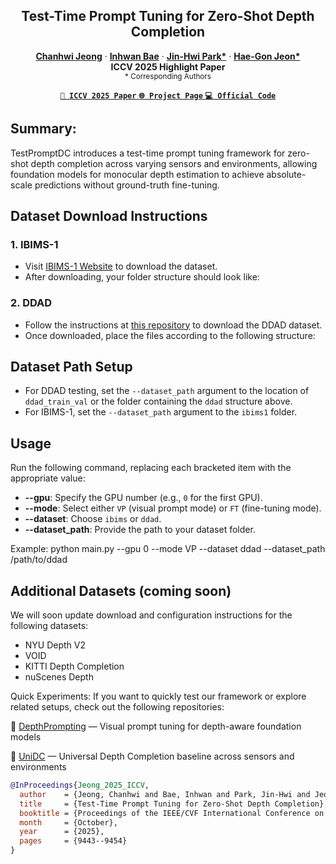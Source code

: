 <h2 align="center">Test-Time Prompt Tuning for Zero-Shot Depth Completion</h2>

<p align="center">
  <a href="https://chanhwijeong.github.io/"><strong>Chanhwi Jeong</strong></a> · 
  <a href="https://inhwanbae.github.io/"><strong>Inhwan Bae</strong></a> · 
  <a href="https://jinhwipark.com/"><strong>Jin-Hwi Park*</strong></a> · 
  <a href="https://scholar.google.com/citations?user=Ei00xroAAAAJ"><strong>Hae-Gon Jeon*</strong></a>
  <br>
  <strong>ICCV 2025 Highlight Paper</strong><br>
  <sub>* Corresponding Authors</sub>
</p>

<p align="center">
  <a href="https://openaccess.thecvf.com/content/ICCV2025/html/Jeong_Test-Time_Prompt_Tuning_for_Zero-Shot_Depth_Completion_ICCV_2025_paper.html">
    <strong><code>📄 ICCV 2025 Paper</code></strong>
  </a>
  <a href="https://www.jinhwipark.com/Depth-with-Sensors">
    <strong><code>🌐 Project Page</code></strong>
  </a>
  <a href="https://github.com/JinhwiPark/TestPromptDC">
    <strong><code>💻 Official Code</code></strong>
  </a>
</p>


## Summary:
TestPromptDC introduces a test-time prompt tuning framework for zero-shot depth completion across varying sensors and environments,
allowing foundation models for monocular depth estimation to achieve absolute-scale predictions without ground-truth fine-tuning.

## Dataset Download Instructions

### 1. IBIMS-1

- Visit [IBIMS-1 Website](https://www.asg.ed.tum.de/lmf/ibims1/) to download the dataset.
- After downloading, your folder structure should look like:


### 2. DDAD

- Follow the instructions at [this repository](https://github.com/bartn8/vppdc?tab=readme-ov-file#floppy_disk-datasets) to download the DDAD dataset.
- Once downloaded, place the files according to the following structure:


## Dataset Path Setup

- For DDAD testing, set the `--dataset_path` argument to the location of `ddad_train_val` or the folder containing the `ddad` structure above.
- For IBIMS-1, set the `--dataset_path` argument to the `ibims1` folder.

## Usage

Run the following command, replacing each bracketed item with the appropriate value:

- **--gpu**: Specify the GPU number (e.g., `0` for the first GPU).
- **--mode**: Select either `VP` (visual prompt mode) or `FT` (fine-tuning mode).
- **--dataset**: Choose `ibims` or `ddad`.
- **--dataset_path**: Provide the path to your dataset folder.

Example:
python main.py --gpu 0 --mode VP --dataset ddad --dataset_path /path/to/ddad

## Additional Datasets (coming soon)

We will soon update download and configuration instructions for the following datasets:

- NYU Depth V2
- VOID
- KITTI Depth Completion
- nuScenes Depth

Quick Experiments: 
If you want to quickly test our framework or explore related setups, check out the following repositories:

🔹 [DepthPrompting](https://github.com/JinhwiPark/DepthPrompting)
 — Visual prompt tuning for depth-aware foundation models
 
🔹 [UniDC](https://github.com/JinhwiPark/UniDC)
 — Universal Depth Completion baseline across sensors and environments

```bibtex
@InProceedings{Jeong_2025_ICCV,
  author    = {Jeong, Chanhwi and Bae, Inhwan and Park, Jin-Hwi and Jeon, Hae-Gon},
  title     = {Test-Time Prompt Tuning for Zero-Shot Depth Completion},
  booktitle = {Proceedings of the IEEE/CVF International Conference on Computer Vision (ICCV)},
  month     = {October},
  year      = {2025},
  pages     = {9443--9454}
}
```
